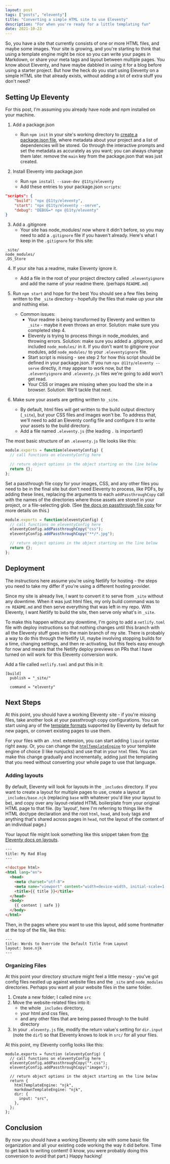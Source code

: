 ```yaml
---
layout: post
tags: ["posts", "eleventy"]
title: "Converting a simple HTML site to use Eleventy"
description: "For when you're ready for a little templating fun"
date: 2021-10-23
---
```


So, you have a site that currently consists of one or more HTML files, and maybe some images. Your site is growing, and you're starting to think that using a template engine might be nice so you can write your pages in Markdown, or share your meta tags and layout between multiple pages. You know about Eleventy, and have maybe dabbled in using it for a blog before using a starter project. But how the heck do you start using Eleventy on a simple HTML site that already exists, without adding a lot of extra stuff you don't need?

## Setting Up Eleventy
For this post, I'm assuming you already have node and npm installed on your machine. 

1. Add a package.json
    - Run `npm init` in your site's working directory to [create a package.json file](https://docs.npmjs.com/creating-a-package-json-file), where metadata about your project and a list of dependencies will be stored. Go through the interactive prompts and set the metadata as accurately as you want; you can always change them later.
     remove the `main` key from the package.json that was just created. 

2. Install Eleventy into package.json
    - Run `npm install --save-dev @11ty/eleventy` 
    - Add these entries to your package.json `scripts`: 

```json
"scripts": {
    "build": "npx @11ty/eleventy",
    "start": "npx @11ty/eleventy --serve",
    "debug": "DEBUG=* npx @11ty/eleventy"
}
```

3. Add a .gitignore
    - Your site has node_modules/ now where it didn't before, so you may need to add a `.gitignore` file if you haven't already. Here's what I keep in the `.gitignore` for this site: 
```text
_site/
node_modules/
.DS_Store
```

4. If your site has a readme, make Eleventy ignore it.
    - Add a file in the root of your project directory called `.eleventyignore` and add the name of your readme there. (perhaps `README.md`)

5. Run `npm start` and hope for the best
You should see a few files being written to the `_site` directory - hopefully the files that make up your site and nothing else.
    - Common issues: 
        - Your readme is being transformed by Eleventy and written to `_site` - maybe it even throws an error.
        Solution: make sure you completed step 4.
        - Eleventy is trying to process things in node_modules, and throwing errors. 
        Solution: make sure you added a .gitignore, and included `node_modules/` in it. If you don't want to gitignore your modules, add `node_modules/` to your `.eleventyignore` file.
        - Start script is missing - see step 2 for how this script should be defined in your package.json. If you run `npx @11ty/eleventy --serve` directly, it may appear to work now, but the `.eleventyignore` and `.eleventy.js` files we're going to add won't get read. 
        - Your CSS or images are missing when you load the site in a browser. 
        Solution: We'll tackle that next.

6. Make sure your assets are getting written to `_site`.
    - By default, html files will get written to the build output directory (`_site`), but your CSS files and images won't be. To address that, we'll need to add an Eleventy config file and configure it to write your assets to the build directory. 
    - Add a file named `.eleventy.js` (the leading `.` is important!) 

The most basic structure of an `.eleventy.js` file looks like this: 
```javascript
module.exports = function(eleventyConfig) {
  // call functions on eleventyConfig here

  // return object options in the object starting on the line below
  return {};
};
```

Set a passthrough file copy for your images, CSS, and any other files you need to be in the final site but don't need Eleventy to process, like PDFs, by adding these lines, replacing the arguments to each `addPassthroughCopy` call with the names of the directories where those assets are stored in your project, or a file-selecting glob. (See [the docs on passthrough file copy](https://www.11ty.dev/docs/copy/) for more details on this.)

```javascript
module.exports = function(eleventyConfig) {
  // call functions on eleventyConfig here
  eleventyConfig.addPassthroughCopy("css");
  eleventyConfig.addPassthroughCopy("**/*.jpg");

  // return object options in the object starting on the line below
  return {};
};
```

## Deployment
The instructions here assume you're using Netlify for hosting - the steps you need to take my differ if you're using a different hosting provider. 

Since my site is already live, I want to convert it to serve from `_site` without any downtime. When it was just html files, my only build command was to `rm README.md` and then serve everything that was left in my repo. With Eleventy, I want Netlify to build the site, then serve only what's in `_site`. 

To make this happen without any downtime, I'm going to add a `netlify.toml` file with deploy instructions so that nothing changes until this branch with all the Eleventy stuff goes into the main branch of my site. There is probably a way to do this through the Netlify UI, maybe involving stopping builds for a time, changing settings, and then re-activating, but this feels easy enough for now and means that the Netlify deploy previews on PRs that I have turned on will work for this Eleventy conversion work.

Add a file called `netlify.toml` and put this in it: 

```
[build]
  publish = "_site/"

  command = "eleventy"
```

## Next Steps
At this point, you should have a working Eleventy site - if you're missing files, take another look at your passthrough copy configurations. You can start using any of the [template formats](https://www.11ty.dev/docs/languages/) supported by Eleventy by default for new pages, or convert existing pages to use them. 

For your files with an `.html` extension, you can start adding `liquid` syntax right away. Or, you can change the [`htmlTemplateEngine`](https://www.11ty.dev/docs/config/#default-template-engine-for-html-files) to your template engine of choice (I like nunjucks) and use that in your `html` files. You can make this change gradually and incrementally, adding just the templating that you need without converting your whole page to use that language. 

### Adding layouts
By default, Eleventy will look for layouts in the `_includes` directory. If you want to create a layout for multiple pages to use, create a layout at `_includes/base.njk` (replacing `base` with whatever you'd like your layout to be), and copy over any layout-related HTML boilerplate from your original HTML page to that file. (by 'layout', here I'm referring to things like the HTML doctype declaration and the root `html`, `head`, and `body` tags and anything that's shared across pages in `head`, not the layout of the content of an individual page.)

Your layout file might look something like this snippet taken from [the Eleventy docs on layouts](https://www.11ty.dev/docs/layouts/).

```html
---
title: My Rad Blog
---

<!doctype html>
<html lang="en">
  <head>
    <meta charset="utf-8">
    <meta name="viewport" content="width=device-width, initial-scale=1.0">
    <title>{{ title }}</title>
  </head>
  <body>
    {{ content | safe }}
  </body>
</html>
```

Then, in the pages where you want to use this layout, add some frontmatter at the top of the file, like this: 

```
---
title: Words to Override the Default Title from Layout
layout: base.njk
---
```

### Organizing Files
At this point your directory structure might feel a little messy - you've got config files nestled up against website files and the `_site` and `node_modules` directories. Perhaps you want all your website files in the same folder. 
1. Create a new folder; I called mine `src`
2. Move the website-related files into it: 
   - the whole `_includes` directory,
   - your html and css files,
   - and any other files that are being passed through to the build directory
3. In your `.eleventy.js` file, modify the return value's setting for `dir.input` (note the `dir`!) so that Eleventy knows to look in `src/` for all your files.

At this point, my Eleventy config looks like this:

```
module.exports = function (eleventyConfig) {
  // call functions on eleventyConfig here
  eleventyConfig.addPassthroughCopy("*.css");
  eleventyConfig.addPassthroughCopy("images");

  // return object options in the object starting on the line below
  return {
    htmlTemplateEngine: "njk",
    markdownTemplateEngine: "njk",
    dir: {
      input: "src",
    },
  };
};
```

## Conclusion
By now you should have a working Eleventy site with some basic file organization and all your existing code working the way it did before. Time to get back to writing content! (I know, you were probably doing this conversion to avoid that part.) Happy hacking!
